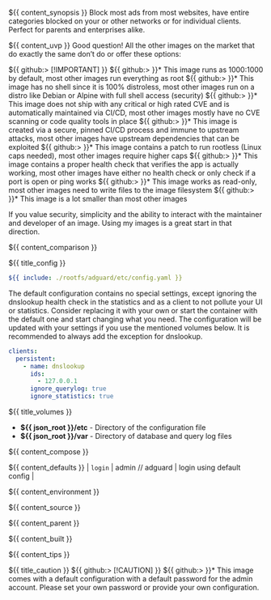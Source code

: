 ${{ content_synopsis }} Block most ads from most websites, have entire categories blocked on your or other networks or for individual clients. Perfect for parents and enterprises alike.

${{ content_uvp }} Good question! All the other images on the market that do exactly the same don’t do or offer these options:

${{ github:> [!IMPORTANT] }}
${{ github:> }}* This image runs as 1000:1000 by default, most other images run everything as root
${{ github:> }}* This image has no shell since it is 100% distroless, most other images run on a distro like Debian or Alpine with full shell access (security)
${{ github:> }}* This image does not ship with any critical or high rated CVE and is automatically maintained via CI/CD, most other images mostly have no CVE scanning or code quality tools in place
${{ github:> }}* This image is created via a secure, pinned CI/CD process and immune to upstream attacks, most other images have upstream dependencies that can be exploited
${{ github:> }}* This image contains a patch to run rootless (Linux caps needed), most other images require higher caps
${{ github:> }}* This image contains a proper health check that verifies the app is actually working, most other images have either no health check or only check if a port is open or ping works
${{ github:> }}* This image works as read-only, most other images need to write files to the image filesystem
${{ github:> }}* This image is a lot smaller than most other images

If you value security, simplicity and the ability to interact with the maintainer and developer of an image. Using my images is a great start in that direction.

${{ content_comparison }}

${{ title_config }}
```yaml
${{ include: ./rootfs/adguard/etc/config.yaml }}
```

The default configuration contains no special settings, except ignoring the dnslookup health check in the statistics and as a client to not pollute your UI or statistics. Consider replacing it with your own or start the container with the default one and start changing what you need. The configuration will be updated with your settings if you use the mentioned volumes below. It is recommended to always add the exception for dnslookup.

```yaml
clients:
  persistent:
    - name: dnslookup
      ids:
        - 127.0.0.1
      ignore_querylog: true
      ignore_statistics: true
```

${{ title_volumes }}
* **${{ json_root }}/etc** - Directory of the configuration file
* **${{ json_root }}/var** - Directory of database and query log files

${{ content_compose }}

${{ content_defaults }}
| `login` | admin // adguard | login using default config |

${{ content_environment }}

${{ content_source }}

${{ content_parent }}

${{ content_built }}

${{ content_tips }}

${{ title_caution }}
${{ github:> [!CAUTION] }}
${{ github:> }}* This image comes with a default configuration with a default password for the admin account. Please set your own password or provide your own configuration.